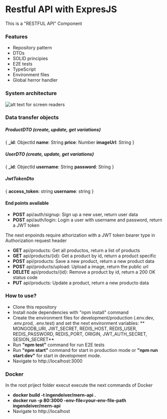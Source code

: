 # Restful API with ExpresJS
This is a "RESTFUL API" Component

### Features
- Repository pattern
- DTOs
- SOLID principies
- E2E tests
- TypeScript
- Environment files
- Global herror handler

### System architecture
![alt text for screen readers](https://firebasestorage.googleapis.com/v0/b/ingdeiver.appspot.com/o/MERN%20STACK%20APP%20ARCHITECTURE.png?alt=media&token=fae4764d-72ba-4dbf-9fc2-17714b856ba7 "Architecture diagram")
### Data transfer objects

##### ProductDTO (create, update, get variations)
{
	**_id**: ObjectId
	**name**: String
	**price**: Number
	**imageUrl**: String
}
##### UserDTO (create, update, get variations)
{
	**_id**: ObjectId
	**username**: String
	**password**: String
}

##### JwtTokenDto
{
	 **access_token**: string
    **username**: string
}

#### End points available
- **POST** api/auth/signup: Sign up a new user, return user data
- **POST** api/auth/login: Login a user with username and password, return a JWT token

The next enpoinds require athorization with a JWT token bearer type in Authorization request header

- **GET** api/products: Get all productos, return a list of products
- **GET** api/products/{id}: Get a  product by id, return a product specific
- **POST** api/products: Save a new product, return a new product data
- **POST** api/products/upload: Upload a image, return the public url
- **DELETE** api/products/{id}: Remove a  product by id, return a 200 OK status code
- **PUT** api/products: Update a product,  return a new producto data


### How to use?
- Clone this repository
- Install node dependencies with "npm install" command
- Create the environment files for development/production (.env.dev, .env.prod, .env.test) and set the next environment variables: ** MONGODB_URI, JWT_SECRET, REDIS_HOST, REDIS_USER, REDIS_PASSWORD, REDIS_PORT, ORIGIN, JWT_AUTH_SECRET, SESION_SECRET**
- Run **"npm test"** command for run 	E2E tests
- Run **"npm start"** command for start in  production  mode or **"npm run start:dev"**  for start in  development mode.
- Navigate to http://localhost:3000

### Docker
In the root priject folder execut execute  the next commands of Docker 
-  **docker build -t ingendeiver/mern-api .**
-  **docker run -p 80:3000 -env-file=your-env-file-path  ingendeiver/mern-api**
- Navigate to http://localhost
